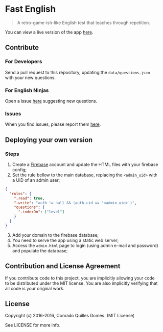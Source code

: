 # Fast English
>A retro-game-ish-like English test that teaches through repetition.

You can view a live version of the app [here](http://fastenglish.conradoqg.eti.br).

## Contribute

### For Developers

Send a pull request to this repository, updating the `data/questions.json` with your new questions.

### For English Ninjas

Open a issue [here](https://gitlab.com/conradoqg/fastenglish/issues) suggesting new questions.

### Issues

When you find issues, please report them [here](https://gitlab.com/conradoqg/fastenglish/issues).

## Deploying your own version

### Steps
1. Create a [Firebase](http://firebase.google.com) account and update the HTML files with your firebase config;
2. Set the rule bellow to the main database, replacing the `<admin_uid>` with a UID of an admin user;
```json
{
  "rules": {
    ".read": true,
    ".write": "auth != null && (auth.uid == '<admin_uid>')",
    "questions": {
      ".indexOn": ["level"]
    }
  }
}
```
3. Add your domain to the firebase database;
4. You need to serve the app using a static web server;
5. Access the `admin.html` page to login (using admin e-mail and password) and populate the database;

## Contribution and License Agreement

If you contribute code to this project, you are implicitly allowing your code
to be distributed under the MIT license. You are also implicitly verifying that
all code is your original work.

## License

Copyright (c) 2016-2016, Conrado Quilles Gomes. (MIT License)

See LICENSE for more info.